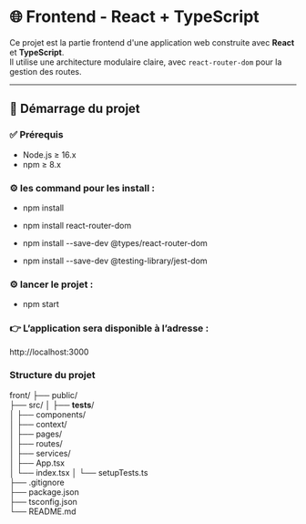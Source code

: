 # 🌐 Frontend - React + TypeScript

Ce projet est la partie frontend d'une application web construite avec **React** et **TypeScript**.  
Il utilise une architecture modulaire claire, avec `react-router-dom` pour la gestion des routes.

---

## 🚀 Démarrage du projet

### ✅ Prérequis

- Node.js ≥ 16.x
- npm ≥ 8.x

### ⚙️  les command pour les install :

- npm install

- npm install react-router-dom
- npm install --save-dev @types/react-router-dom
- npm install --save-dev @testing-library/jest-dom

### ⚙️  lancer le projet :

- npm start

### 👉 L’application sera disponible à l’adresse :

http://localhost:3000

### Structure du projet

front/
├── public/                 
├── src/
│   ├── __tests__/    
│   ├── components/         
│   ├── context/            
│   ├── pages/              
│   ├── routes/                 
│   ├── services/           
│   ├── App.tsx            
│   └── index.tsx 
│   └── setupTests.ts         
├── .gitignore              
├── package.json            
├── tsconfig.json          
└── README.md              
